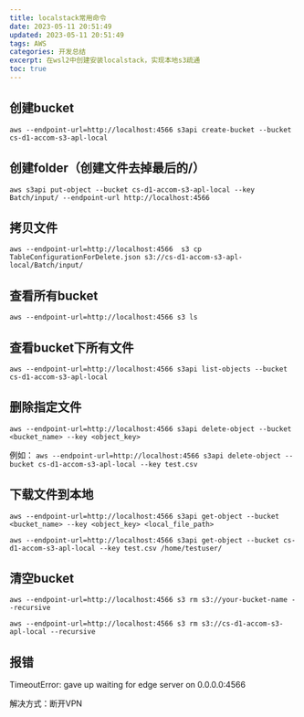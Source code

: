 ```yaml
---
title: localstack常用命令
date: 2023-05-11 20:51:49
updated: 2023-05-11 20:51:49
tags: AWS
categories: 开发总结
excerpt: 在wsl2中创建安装localstack，实现本地s3疏通
toc: true
---
```


## 创建bucket

`aws --endpoint-url=http://localhost:4566 s3api create-bucket --bucket cs-d1-accom-s3-apl-local`

## 创建folder（创建文件去掉最后的/）

`aws s3api put-object --bucket cs-d1-accom-s3-apl-local --key Batch/input/ --endpoint-url http://localhost:4566`

## 拷贝文件

`aws --endpoint-url=http://localhost:4566  s3 cp TableConfigurationForDelete.json s3://cs-d1-accom-s3-apl-local/Batch/input/`

## 查看所有bucket

`aws --endpoint-url=http://localhost:4566 s3 ls`

## 查看bucket下所有文件

`aws --endpoint-url=http://localhost:4566 s3api list-objects --bucket cs-d1-accom-s3-apl-local`

## 删除指定文件

`aws --endpoint-url=http://localhost:4566 s3api delete-object --bucket <bucket_name> --key <object_key>`

例如：
`aws --endpoint-url=http://localhost:4566 s3api delete-object --bucket cs-d1-accom-s3-apl-local --key test.csv`

## 下载文件到本地

`aws --endpoint-url=http://localhost:4566 s3api get-object --bucket <bucket_name> --key <object_key> <local_file_path>`

`aws --endpoint-url=http://localhost:4566 s3api get-object --bucket cs-d1-accom-s3-apl-local --key test.csv /home/testuser/`

## 清空bucket

`aws --endpoint-url=http://localhost:4566 s3 rm s3://your-bucket-name --recursive`

`aws --endpoint-url=http://localhost:4566 s3 rm s3://cs-d1-accom-s3-apl-local --recursive`

## 报错
TimeoutError: gave up waiting for edge server on 0.0.0.0:4566

解决方式：断开VPN